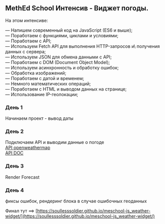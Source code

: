 ## MethEd School Интенсив - Виджет погоды.

На этом интенсиве:

— Напишем современный код на JavaScript (ES6 и выше);\
— Поработаем с функциями, циклами и условиями;\
— Поработаем с API;\
— Используем Fetch API для выполнения HTTP-запросов и\ получения данных с сервера;\
— Используем JSON для обмена данными с API;\
— Поработаем с DOM (Document Object Model);\
— Используем асинхронность и обработку ошибок;\
— Обработка изображений;\
— Поработаем с датой и временем;\
— Немного математических операций;\
— Поработаем с HTML и выводом данных на странице;\
— Использование IP-геолокации;

### День 1
Начинаем проект - вывод даты

### День 2
Подключаем API и выводим данные о погоде\
[API openweathermap](https://openweathermap.org/)\
[API DOC](https://openweathermap.org/forecast5#geo5)

### День 3
Render Forecast

### День 4
фиксы ошибок, рендеринг блока в случае ошибочных геоданных


Финал тут ==> [https://soullesssoldier.github.io/meschool-js_weather-widget/](https://soullesssoldier.github.io/meschool-js_weather-widget/)

